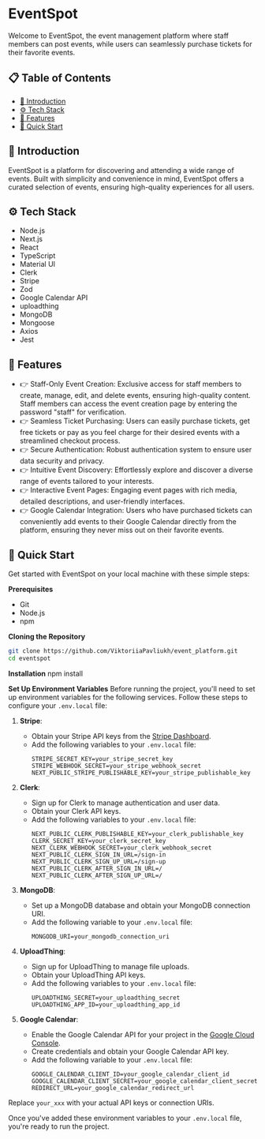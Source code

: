 # EventSpot

Welcome to EventSpot, the event management platform where staff members can post events, while users can seamlessly purchase tickets for their favorite events.

## 📋 Table of Contents

- [🤖 Introduction](#introduction)
- [⚙️ Tech Stack](#tech-stack)
- [🔋 Features](#features)
- [🤸 Quick Start](#quick-start)

## 🤖 Introduction

EventSpot is a platform for discovering and attending a wide range of events. Built with simplicity and convenience in mind, EventSpot offers a curated selection of events, ensuring high-quality experiences for all users.

## ⚙️ Tech Stack

- Node.js
- Next.js
- React
- TypeScript
- Material UI
- Clerk
- Stripe
- Zod
- Google Calendar API
- uploadthing
- MongoDB
- Mongoose
- Axios
- Jest

## 🔋 Features

- 👉 Staff-Only Event Creation: Exclusive access for staff members to create, manage, edit, and delete events, ensuring high-quality content. Staff members can access the event creation page by entering the password "staff" for verification.
- 👉 Seamless Ticket Purchasing: Users can easily purchase tickets, get free tickets or pay as you feel charge for their desired events with a streamlined checkout process.
- 👉 Secure Authentication: Robust authentication system to ensure user data security and privacy.
- 👉 Intuitive Event Discovery: Effortlessly explore and discover a diverse range of events tailored to your interests.
- 👉 Interactive Event Pages: Engaging event pages with rich media, detailed descriptions, and user-friendly interfaces.
- 👉 Google Calendar Integration: Users who have purchased tickets can conveniently add events to their Google Calendar directly from the platform, ensuring they never miss out on their favorite events.

## 🤸 Quick Start

Get started with EventSpot on your local machine with these simple steps:

**Prerequisites**

- Git
- Node.js
- npm

**Cloning the Repository**

```bash
git clone https://github.com/ViktoriiaPavliukh/event_platform.git
cd eventspot
```

**Installation**
npm install

**Set Up Environment Variables**
Before running the project, you'll need to set up environment variables for the following services. Follow these steps to configure your `.env.local` file:

1. **Stripe**:

   - Obtain your Stripe API keys from the [Stripe Dashboard](https://dashboard.stripe.com/apikeys).
   - Add the following variables to your `.env.local` file:
     ```plaintext
     STRIPE_SECRET_KEY=your_stripe_secret_key
     STRIPE_WEBHOOK_SECRET=your_stripe_webhook_secret
     NEXT_PUBLIC_STRIPE_PUBLISHABLE_KEY=your_stripe_publishable_key
     ```

2. **Clerk**:

   - Sign up for Clerk to manage authentication and user data.
   - Obtain your Clerk API keys.
   - Add the following variables to your `.env.local` file:
     ```plaintext
     NEXT_PUBLIC_CLERK_PUBLISHABLE_KEY=your_clerk_publishable_key
     CLERK_SECRET_KEY=your_clerk_secret_key
     NEXT_CLERK_WEBHOOK_SECRET=your_clerk_webhook_secret
     NEXT_PUBLIC_CLERK_SIGN_IN_URL=/sign-in
     NEXT_PUBLIC_CLERK_SIGN_UP_URL=/sign-up
     NEXT_PUBLIC_CLERK_AFTER_SIGN_IN_URL=/
     NEXT_PUBLIC_CLERK_AFTER_SIGN_UP_URL=/
     ```

3. **MongoDB**:

   - Set up a MongoDB database and obtain your MongoDB connection URI.
   - Add the following variable to your `.env.local` file:
     ```plaintext
     MONGODB_URI=your_mongodb_connection_uri
     ```

4. **UploadThing**:

   - Sign up for UploadThing to manage file uploads.
   - Obtain your UploadThing API keys.
   - Add the following variables to your `.env.local` file:
     ```plaintext
     UPLOADTHING_SECRET=your_uploadthing_secret
     UPLOADTHING_APP_ID=your_uploadthing_app_id
     ```

5. **Google Calendar**:

   - Enable the Google Calendar API for your project in the [Google Cloud Console](https://console.cloud.google.com/).
   - Create credentials and obtain your Google Calendar API key.
   - Add the following variable to your `.env.local` file:
     ```plaintext
     GOOGLE_CALENDAR_CLIENT_ID=your_google_calendar_client_id
     GOOGLE_CALENDAR_CLIENT_SECRET=your_google_calendar_client_secret
     REDIRECT_URL=your_google_calendar_redirect_url
     ```

Replace `your_xxx` with your actual API keys or connection URIs.

Once you've added these environment variables to your `.env.local` file, you're ready to run the project.
